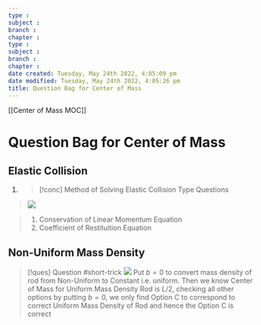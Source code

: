 ```yaml
---
type : 
subject : 
branch :
chapter :
type : 
subject : 
branch :
chapter :
date created: Tuesday, May 24th 2022, 4:05:09 pm
date modified: Tuesday, May 24th 2022, 4:05:26 pm
title: Question Bag for Center of Mass
---
```


[[Center of Mass MOC]]

# Question Bag for Center of Mass

## Elastic Collision
1. >[!conc] Method of Solving Elastic Collision Type Questions
> ![](https://i.imgur.com/Jy3QMFz.png)

>1. Conservation of Linear Momentum Equation
>2. Coefficient of Restituition Equation 



## Non-Uniform Mass Density
>[!ques] Question #short-trick 
>![](https://i.imgur.com/x44XPXn.png)
>Put $b = 0$ to convert mass density of rod from Non-Uniform to Constant i.e. uniform. Then we know Center of Mass for Uniform Mass Density Rod is $L/2$, checking all other options by putting $b = 0$, we only find Option C to correspond to correct Uniform Mass Density of Rod and hence the Option C is correct
